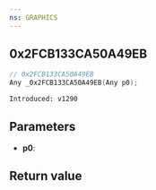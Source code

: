 ```yaml
---
ns: GRAPHICS
---
```

## 0x2FCB133CA50A49EB

```c
// 0x2FCB133CA50A49EB
Any _0x2FCB133CA50A49EB(Any p0);
```

```
Introduced: v1290
```

## Parameters
* **p0**:

## Return value
